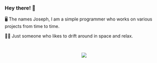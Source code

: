 ### Hey there! 👋
🖥️ The names Joseph, I am a simple programmer who works on various projects from time to time.

👨‍🚀 Just someone who likes to drift around in space and relax.

<br/>
<p align="center">
  <a href= "https://ko-fi.com/Q5Q656AIC"><img src="https://ko-fi.com/img/githubbutton_sm.svg"/></a>
</p>
